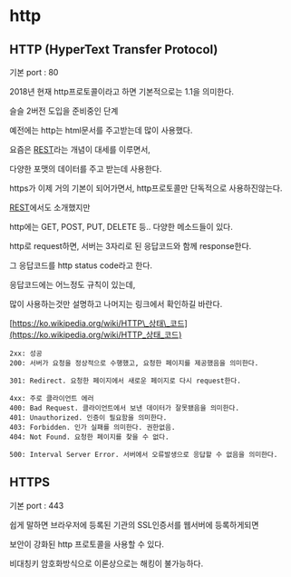 # http

## HTTP \(HyperText Transfer Protocol\)

기본 port : 80

2018년 현재 http프로토콜이라고 하면 기본적으로는 1.1을 의미한다.

슬슬 2버전 도입을 준비중인 단계

예전에는 http는 html문서를 주고받는데 많이 사용했다.

요즘은 [REST](../../etc/rest.md)라는 개념이 대세를 이루면서,

다양한 포맷의 데이터를 주고 받는데 사용한다.

https가 이제 거의 기본이 되어가면서, http프로토콜만 단독적으로 사용하진않는다.

[REST](../../etc/rest.md)에서도 소개했지만

http에는 GET, POST, PUT, DELETE 등.. 다양한 메소드들이 있다.

http로 request하면, 서버는 3자리로 된 응답코드와 함께 response한다.

그 응답코드를 http status code라고 한다.

응답코드에는 어느정도 규칙이 있는데,

많이 사용하는것만 설명하고 나머지는 링크에서 확인하길 바란다.

[https://ko.wikipedia.org/wiki/HTTP\_상태\_코드](https://ko.wikipedia.org/wiki/HTTP_상태_코드)

```text
2xx: 성공
200: 서버가 요청을 정상적으로 수행했고, 요청한 페이지를 제공했음을 의미한다.
```

```text
301: Redirect. 요청한 페이지에서 새로운 페이지로 다시 request한다.
```

```text
4xx: 주로 클라이언트 에러
400: Bad Request. 클라이언트에서 보낸 데이터가 잘못됐음을 의미한다.
401: Unauthorized. 인증이 필요함을 의미한다.
403: Forbidden. 인가 실패를 의미한다. 권한없음.
404: Not Found. 요청한 페이지를 찾을 수 없다.
```

```text
500: Interval Server Error. 서버에서 오류발생으로 응답할 수 없음을 의미한다.
```

## HTTPS

기본 port : 443

쉽게 말하면 브라우저에 등록된 기관의 SSL인증서를 웹서버에 등록하게되면

보안이 강화된 http 프로토콜을 사용할 수 있다.

비대칭키 암호화방식으로 이론상으로는 해킹이 불가능하다.

